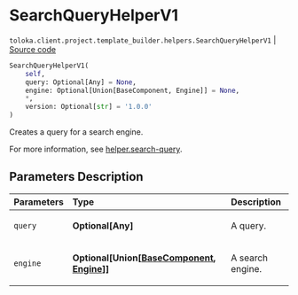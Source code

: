 # SearchQueryHelperV1
`toloka.client.project.template_builder.helpers.SearchQueryHelperV1` | [Source code](https://github.com/Toloka/toloka-kit/blob/v1.2.2/src/client/project/template_builder/helpers.py#L134)

```python
SearchQueryHelperV1(
    self,
    query: Optional[Any] = None,
    engine: Optional[Union[BaseComponent, Engine]] = None,
    *,
    version: Optional[str] = '1.0.0'
)
```

Creates a query for a search engine.


For more information, see [helper.search-query](https://toloka.ai/docs/template-builder/reference/helper.search-query).

## Parameters Description

| Parameters | Type | Description |
| :----------| :----| :-----------|
`query`|**Optional\[Any\]**|<p>A query.</p>
`engine`|**Optional\[Union\[[BaseComponent](toloka.client.project.template_builder.base.BaseComponent.md), [Engine](toloka.client.project.template_builder.helpers.SearchQueryHelperV1.Engine.md)\]\]**|<p>A search engine.</p>
